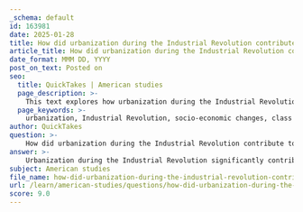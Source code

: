 ```yaml
---
_schema: default
id: 163981
date: 2025-01-28
title: How did urbanization during the Industrial Revolution contribute to socio-economic changes and class divides?
article_title: How did urbanization during the Industrial Revolution contribute to socio-economic changes and class divides?
date_format: MMM DD, YYYY
post_on_text: Posted on
seo:
  title: QuickTakes | American studies
  page_description: >-
    This text explores how urbanization during the Industrial Revolution led to significant socio-economic changes, the emergence of a working class, alterations in labor dynamics, and the exacerbation of class divides, shaping modern societal structures.
  page_keywords: >-
    urbanization, Industrial Revolution, socio-economic changes, class divides, migration, working class, labor dynamics, socio-economic stratification, education, wealth inequality
author: QuickTakes
question: >-
    How did urbanization during the Industrial Revolution contribute to socio-economic changes and class divides?
answer: >-
    Urbanization during the Industrial Revolution significantly contributed to socio-economic changes and class divides in several interconnected ways:\n\n### 1. Migration to Urban Centers\nThe Industrial Revolution, which began in the late 18th century, prompted a mass migration of people from rural areas to urban centers. As factories emerged as the primary source of employment, individuals sought better job opportunities and living conditions in cities. This migration led to rapid urbanization, transforming small towns into bustling industrial cities.\n\n### 2. Emergence of a Working Class\nThe influx of workers into cities resulted in the formation of a distinct working class. These industrial workers faced harsh working conditions, long hours, and low wages, which starkly contrasted with the lifestyles of the wealthy elite. This disparity in living and working conditions contributed to a pronounced class divide, as the upper classes enjoyed the benefits of industrial wealth while the working class struggled to make ends meet.\n\n### 3. Changes in Labor Dynamics\nThe Industrial Revolution introduced mechanization and new manufacturing processes, which replaced traditional manual labor. This shift not only increased production efficiency but also altered the nature of work. Many skilled artisans found themselves displaced by machines, leading to a loss of traditional crafts and further exacerbating class divides. The working class often lacked the education and skills required for the new industrial jobs, which limited their upward mobility.\n\n### 4. Socio-Economic Stratification\nAs urbanization progressed, socio-economic stratification became more pronounced. The wealthy elite, who owned factories and businesses, accumulated significant wealth and power, while the working class remained economically vulnerable. This stratification was reflected in living conditions, with the upper classes residing in affluent neighborhoods and the working class often living in overcrowded and unsanitary conditions.\n\n### 5. Cultural and Educational Impacts\nThe Great Exhibition, held in 1851, exemplified the socio-economic changes of the time by attracting a diverse audience and promoting the idea of education and cultural exchange across social classes. It aimed to bridge the divides by showcasing industrial prowess and democratizing access to knowledge. However, the reality of class divides persisted, as access to education and cultural resources remained unequal.\n\n### Conclusion\nIn summary, urbanization during the Industrial Revolution was a catalyst for significant socio-economic changes and the exacerbation of class divides. The movement of people to cities, the emergence of a distinct working class, changes in labor dynamics, and socio-economic stratification all contributed to a complex social landscape that defined the era. These changes laid the groundwork for modern societal structures and continue to influence contemporary discussions about class and inequality.
subject: American studies
file_name: how-did-urbanization-during-the-industrial-revolution-contribute-to-socioeconomic-changes-and-class-divides.md
url: /learn/american-studies/questions/how-did-urbanization-during-the-industrial-revolution-contribute-to-socioeconomic-changes-and-class-divides
score: 9.0
---
```


&nbsp;